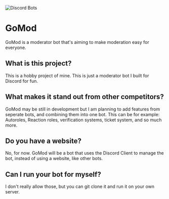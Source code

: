 ![Discord Bots](https://top.gg/api/widget/servers/940038014153949254.svg)

# GoMod

GoMod is a moderator bot that's aiming to make moderation easy for everyone.

## What is this project?

This is a hobby project of mine. This is just a moderator bot I built for Discord for fun.

## What makes it stand out from other competitors?

GoMod may be still in development but I am planning to add features from seperate bots, and combining them into one bot. This can be for example: Autoroles, Reaction roles, verification systems, ticket system, and so much more.

## Do you have a website?

No, for now. GoMod will be a bot that uses the Discord Client to manage the bot, instead of using a website, like other bots.

## Can I run your bot for myself?

I don't really allow those, but you can git clone it and run it on your own server.
